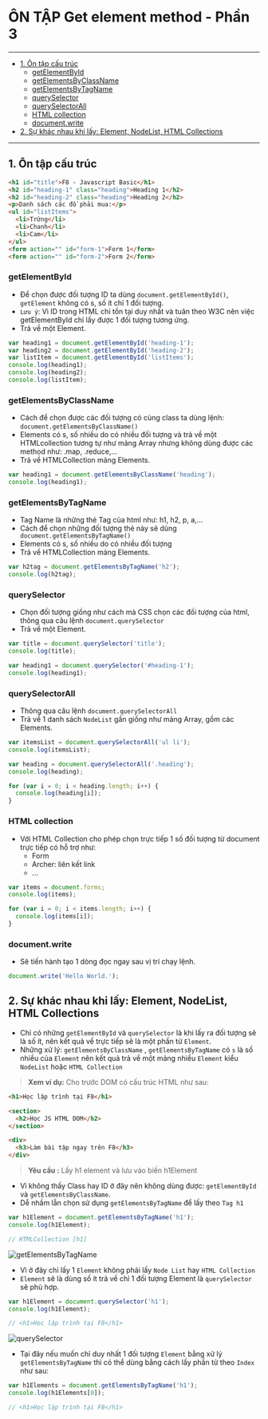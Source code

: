 # ÔN TẬP Get element method - Phần 3

---

- [1. Ôn tập cấu trúc](#1-ôn-tập-cấu-trúc)
  - [getElementById](#getelementbyid)
  - [getElementsByClassName](#getelementsbyclassname)
  - [getElementsByTagName](#getelementsbytagname)
  - [querySelector](#queryselector)
  - [querySelectorAll](#queryselectorall)
  - [HTML collection](#html-collection)
  - [document.write](#documentwrite)
- [2. Sự khác nhau khi lấy: Element, NodeList, HTML Collections](#2-sự-khác-nhau-khi-lấy-element-nodelist-html-collections)

---

## 1. Ôn tập cấu trúc

```html
<h1 id="title">F8 - Javascript Basic</h1>
<h2 id="heading-1" class="heading">Heading 1</h2>
<h2 id="heading-2" class="heading">Heading 2</h2>
<p>Danh sách các đồ phải mua:</p>
<ul id="listItems">
  <li>Trứng</li>
  <li>Chanh</li>
  <li>Cam</li>
</ul>
<form action="" id="form-1">Form 1</form>
<form action="" id="form-2">Form 2</form>
```

### getElementById

- Để chọn được đối tượng ID ta dùng `document.getElementById()`, `getElement` không có s, số ít chỉ 1 đối tượng.
- `Lưu ý`: Vì ID trong HTML chỉ tồn tại duy nhất và tuân theo W3C nên việc getElementById chỉ lấy được 1 đối tượng tương ứng.
- Trả về một Element.

```js
var heading1 = document.getElementById('heading-1');
var heading2 = document.getElementById('heading-2');
var listItem = document.getElementById('listItems');
console.log(heading1);
console.log(heading2);
console.log(listItem);
```

### getElementsByClassName

- Cách để chọn được các đối tượng có cùng class ta dùng lệnh:
  `document.getElementsByClassName()`
- Elements có s, số nhiều do có nhiều đối tượng và trả về một HTMLcollection tương tự như mảng Array nhưng không dùng được các method như: .map, .reduce,...
- Trả về HTMLCollection mảng Elements.

```js
var heading1 = document.getElementsByClassName('heading');
console.log(heading1);
```

### getElementsByTagName

- Tag Name là những thẻ Tag của html như: h1, h2, p, a,...
- Cách để chọn những đối tượng thẻ này sẽ dùng ` document.getElementsByTagName()`
- Elements có s, số nhiều do có nhiều đối tượng
- Trả về HTMLCollection mảng Elements.

```js
var h2tag = document.getElementsByTagName('h2');
console.log(h2tag);
```

### querySelector

- Chọn đối tượng giống như cách mà CSS chọn các đối tượng của html, thông qua câu lệnh `document.querySelector`
- Trả về một Element.

```js
var title = document.querySelector('title');
console.log(title);

var heading1 = document.querySelector('#heading-1');
console.log(heading1);
```

### querySelectorAll

- Thông qua câu lệnh `document.querySelectorAll`
- Trả về 1 danh sách `NodeList` gần giống như mảng Array, gồm các Elements.

```js
var itemsList = document.querySelectorAll('ul li');
console.log(itemsList);

var heading = document.querySelectorAll('.heading');
console.log(heading);

for (var i = 0; i < heading.length; i++) {
  console.log(heading[i]);
}
```

### HTML collection

- Với HTML Collection cho phép chọn trực tiếp 1 số đối tượng từ document trực tiếp có hỗ trợ như:
  - Form
  - Archer: liên kết link
  - ...

```js
var items = document.forms;
console.log(items);

for (var i = 0; i < items.length; i++) {
  console.log(items[i]);
}
```

### document.write

- Sẽ tiến hành tạo 1 dòng đọc ngay sau vị trí chạy lệnh.

```js
document.write('Hello World.');
```

## 2. Sự khác nhau khi lấy: Element, NodeList, HTML Collections

- Chỉ có những `getElementById` và `querySelector` là khi lấy ra đối tượng sẽ là số ít, nên kết quả về trực tiếp sẽ là một phần tử `Element`.
- Những xử lý: `getElementsByClassName` , `getElementsByTagName` có `s` là số nhiều của `Element` nên kết quả trả về một mảng nhiều `Element` kiểu `NodeList` hoặc `HTML Collection`

> **Xem ví dụ:** Cho trước DOM có cấu trúc HTML như sau:

```html
<h1>Học lập trình tại F8</h1>

<section>
  <h2>Học JS HTML DOM</h2>
</section>

<div>
  <h3>Làm bài tập ngay trên F8</h3>
</div>
```

> **Yêu cầu :** Lấy h1 element và lưu vào biến h1Element

- Vì không thấy Class hay ID ở đây nên không dùng được: `getElementById` và `getElementsByClassName`.
- Dễ nhầm lẫn chọn sử dụng `getElementsByTagName` để lấy theo `Tag h1`

```js
var h1Element = document.getElementsByTagName('h1');
console.log(h1Element);

// HTMLCollection [h1]
```

![getElementsByTagName](bt-001.png 'getElementsByTagName')

- Vì ở đây chỉ lấy 1 `Element` không phải lấy `Node List` hay `HTML Collection`
- `Element` sẽ là dùng số ít trả về chỉ 1 đối tượng Element là `querySelector` sẽ phù hợp.

```js
var h1Element = document.querySelector('h1');
console.log(h1Element);

// <h1>Học lập trình tại F8</h1>
```

![querySelector](bt-002.png 'querySelector')

- Tại đây nếu muốn chỉ duy nhất 1 đối tượng `Element` bằng xử lý `getElementsByTagName` thì có thể dùng bằng cách lấy phần tử theo `Index` như sau:

```js
var h1Elements = document.getElementsByTagName('h1');
console.log(h1Elements[0]);

// <h1>Học lập trình tại F8</h1>
```
